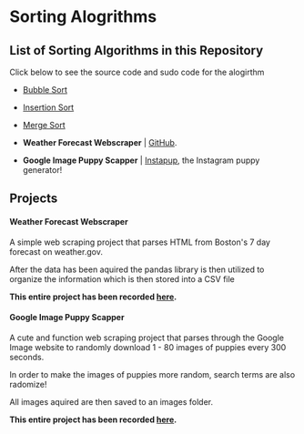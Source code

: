 # Sorting Alogrithms

## List of Sorting Algorithms in this Repository

Click below to see the source code and sudo code for the alogirthm 

* <a href="https://github.com/elianalopez/CPP-Algorithms/tree/main/sorting/bubble%20sort">Bubble Sort </a>
* <a href="https://github.com/elianalopez/CPP-Algorithms/tree/main/sorting/insertion%20sort">Insertion Sort </a>
* <a href="https://github.com/elianalopez/CPP-Algorithms/tree/main/sorting/merge%20sort">Merge Sort </a>


* **Weather Forecast Webscraper** | <a href="https://github.com/elianalopez/Web-Scraping-Projects-with-Python/tree/main/Weather-Forecast-Web-Scraper">GitHub</a>.

* **Google Image Puppy Scapper** | <a href="https://github.com/elianalopez/Instapup">Instapup</a>, the Instagram puppy generator!

## Projects

#### Weather Forecast Webscraper

A simple web scraping project that parses HTML from Boston's 7 day forecast on weather.gov.

After the data has been aquired the pandas library is then utilized to organize the information which is then stored into a CSV file

**This entire project has been recorded <a href="https://github.com/elianalopez/Web-Scraping-Projects-with-Python/tree/main/Weather-Forecast-Web-Scraper">here</a>.**

#### Google Image Puppy Scapper

A cute and function web scraping project that parses through the Google Image website to randomly download 1 - 80 images of puppies every 300 seconds. 

In order to make the images of puppies more random, search terms are also radomize! 

All images aquired are then saved to an images folder. 

**This entire project has been recorded <a href="https://github.com/elianalopez/Web-Scraping-Projects-with-Python/tree/main/Google%20Images%20Puppy%20Scapper">here</a>.**
